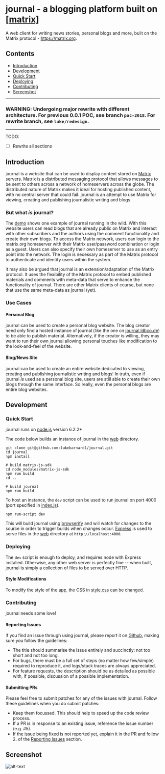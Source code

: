 # journal - a blogging platform built on [\[matrix\]](https://matrix.org)

A web client for writing news stories, personal blogs and more, built on the Matrix protocol - https://matrix.org.

## Contents
 - [Introduction](#introduction)
 - [Development](#development)
  - [Quick Start](#quick-start)
  - [Deploying](#deploying)
  - [Contributing](#contributing)
 - [Screenshot](#screenshot)

--------

### **WARNING**: Undergoing major rewrite with different architecture. For previous 0.0.1 POC, see branch `poc-2018`. For rewrite branch, see `luke/redesign`.

--------

TODO:
 - [ ] Rewrite all sections

## Introduction

journal is a website that can be used to display content stored on [Matrix](https://matrix.org) servers. Matrix is a distributed messaging protocol that allows messages to be sent to others across a network of homeservers across the globe. The distributed nature of Matrix makes it ideal for hosting published content, with no central server that could fail. journal is an attempt to use Matrix for viewing, creating and publishing journalistic writing and blogs.

### But what _is_ journal?
The [demo](http://journal.ldbco.de) shows one example of journal running in the wild. With this website users can read blogs that are already public on Matrix and interact with other subscribers and the authors using the comment functionality and create their own blogs. To access the Matrix network, users can login to the matrix.org homeserver with their Matrix user/password combination or login as a guest. Users can also specify their own homeserver to use as an entry point into the network. The login is necessary as part of the Matrix protocol to authenticate and identify users within the system.

It may also be argued that journal is an extension/adaptation of the Matrix protocol. It uses the flexibility of the Matrix protocol to embed published materials and comments with meta-data that serve to enhance the functionality of journal. There are other Matrix clients of course, but none that use the same meta-data as journal (yet).

### Use Cases
#### Personal Blog
journal can be used to create a personal blog website. The blog creator need only find a hosted instance of journal (like the one on [journal.ldbco.de](http://journal.ldbco.de)) to be able to publish material. Alternatively, if the creator is willing, they may want to run their own journal allowing personal touches like modification to the look-and-feel of the website.

#### Blog/News Site
journal can be used to create an entire website dedicated to viewing, creating and publishing journalistic writing and blogs! In truth, even if journal _is_ used as a personal blog site, users are still able to create their own blogs through the same interface. So really, even the personal blogs are entire blog websites.

## Development

### Quick Start

journal runs on [node.js](https://nodejs.org) version 6.2.2+

The code below builds an instance of journal in the [web](./web) directory.
```
git clone git@github.com:lukebarnard1/journal.git
cd journal
npm install

# build matrix-js-sdk
cd node_modules/matrix-js-sdk
npm run build
cd ..

# build journal
npm run build
```

To host an instance, the `dev` script can be used to run journal on port 4000 (port specified in [index.js](./index.js)).
```
npm run-script dev
```
This will build journal using [browserify](http://browserify.org/) and will watch for changes to the source in order to trigger builds when changes occur. [Express](http://expressjs.com/) is used to serve files in the [web](./web) directory at `http://localhost:4000`.

### Deploying
The `dev` script is enough to deploy, and requires node with Express installed. Otherwise, any other web server is perfectly fine -- when built, journal is simply a collection of files to be served over HTTP.

#### Style Modifications
To modify the style of the app, the CSS in [style.css](./web/style.css) can be changed.
### Contributing
journal needs some love!

#### Reporting Issues
If you find an issue through using journal, please report it on [Github](http://github.com/lukebarnard1/journal), making sure you follow the guidelines:
 - The title should summarise the issue entirely and succinctly: not too short and not too long.
 - For bugs, there must be a full set of steps (no matter how few/simple) required to reproduce it, and logs/stack traces are always appreciated.
 - For feature requests, the description should be as detailed as possible with, if possible, discussion of a possible implementation.

#### Submitting PRs
Please feel free to submit patches for any of the issues with journal. Follow these guidelines when you do submit patches:
 - Keep them focussed. This should help to speed up the code review process.
 - If a PR is in response to an existing issue, reference the issue number (e.g. #5).
 - If the issue being fixed is not reported yet, explain it in the PR and follow 2. of the [Reporting Issues](#reporting-issues) section.

## Screenshot

![alt-text](https://matrix.org/_matrix/media/v1/download/ldbco.de/ORIIKvQNqCfjebmDIgUhvUIa "Screenshot of journal")
